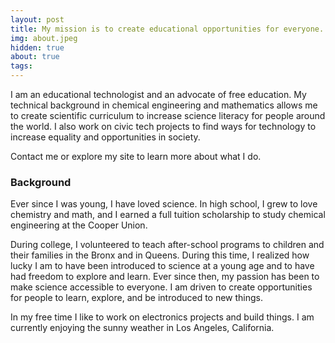 ```yaml
---
layout: post
title: My mission is to create educational opportunities for everyone.
img: about.jpeg
hidden: true
about: true
tags:
---
```


 I am an educational technologist and an advocate of free education. My technical background in chemical engineering and mathematics allows me to create scientific curriculum to increase science literacy for people around the world. I also work on civic tech projects to find ways for technology to increase equality and opportunities in society.

Contact me or explore my site to learn more about what I do.


### Background
Ever since I was young, I have loved science. In high school, I grew to love chemistry and math, and I earned a full tuition scholarship to study chemical engineering at the Cooper Union.

During college, I volunteered to teach after-school programs to children and their families in the Bronx and in Queens. During this time, I realized how lucky I am to have been introduced to science at a young age and to have had freedom to explore and learn. Ever since then, my passion has been to make science accessible to everyone. I am driven to create opportunities for people to learn, explore, and be introduced to new things.

In my free time I like to work on electronics projects and build things. I am currently enjoying the sunny weather in Los Angeles, California.
